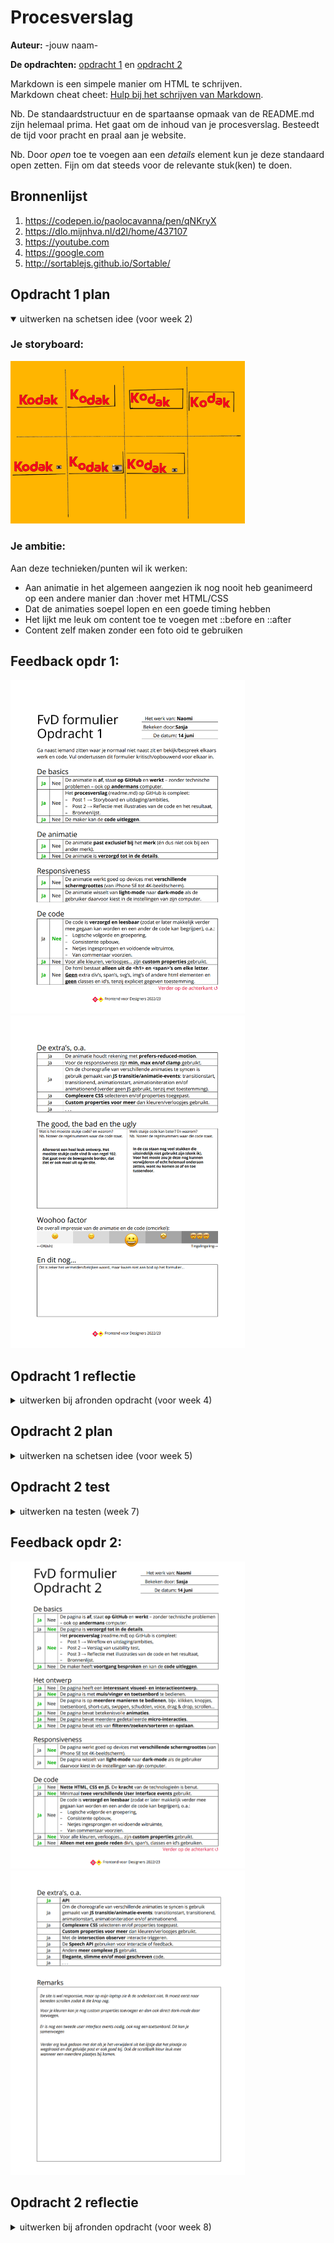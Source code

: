 # Procesverslag
**Auteur:** -jouw naam-

**De opdrachten:** [opdracht 1](opdracht1/index.html) en [opdracht 2](opdracht2/index.html)


Markdown is een simpele manier om HTML te schrijven.  
Markdown cheat cheet: [Hulp bij het schrijven van Markdown](https://github.com/adam-p/markdown-here/wiki/Markdown-Cheatsheet).

Nb. De standaardstructuur en de spartaanse opmaak van de README.md zijn helemaal prima. Het gaat om de inhoud van je procesverslag. Besteedt de tijd voor pracht en praal aan je website.

Nb. Door *open* toe te voegen aan een *details* element kun je deze standaard open zetten. Fijn om dat steeds voor de relevante stuk(ken) te doen.


## Bronnenlijst
  1. https://codepen.io/paolocavanna/pen/qNKryX
  2. https://dlo.mijnhva.nl/d2l/home/437107
  3. https://youtube.com
  4. https://google.com
  5. http://sortablejs.github.io/Sortable/


## Opdracht 1 plan

<details open>
  <summary>uitwerken na schetsen idee (voor week 2)</summary>


  ### Je storyboard:
  <img src="readme-images/storyboardkodak.jpg" width="375px" alt="storyboard voor opdracht 1">


  ### Je ambitie: 
  Aan deze technieken/punten wil ik werken:
  - Aan animatie in het algemeen aangezien ik nog nooit heb geanimeerd op een andere manier dan :hover met HTML/CSS
  - Dat de animaties soepel lopen en een goede timing hebben
  - Het lijkt me leuk om content toe te voegen met ::before en ::after
  - Content zelf maken zonder een foto oid te gebruiken
 
</details>
 
 ## Feedback opdr 1:

<img src="readme-images/feedback1.png" width="375px" alt="feedback">
<img src="readme-images/feedback2.png" width="375px" alt="feedback">

## Opdracht 1 reflectie

<details>
  <summary>uitwerken bij afronden opdracht (voor week 4)</summary>


  ### Je uitkomst - karakteristiek screenshot(s):
  <img src="readme-images/screenshotanimatie1.png" width="375px" alt="uitomst opdracht 1">

   <img src="readme-images/screenshotanimatie2.png" width="375px" alt="uitomst opdracht 1">


  ### Dit ging goed/Heb ik geleerd: 
  Korte omschrijving met plaatje(s)

  Het maken van de animaties met de keyframes vond ik wel leuk, dit is uiteindelijk ook wel goed gegaan. Ook ben ik blij met de camera die ik heb gemaakt.
  <img src="readme-images/screenshtcamera1.png" width="375px" alt="top">
  <img src="readme-images/screenshotcodeopdr1.png" width="375px" alt="top">


  ### Dit was lastig/Is niet gelukt:
  Het is (voor mij) erg moeilijk om een animatie te maken met een visueel element wat niet het woordmerk is zonder 'div'. De camera kon ik helaas niet maken zonder een div te gebruiken. Ook vond ik het in het algeheel erg lastig maar ben toch wel blij met het eindresultaat.
</details>


## Opdracht 2 plan

<details>
  <summary>uitwerken na schetsen idee (voor week 5)</summary>


  ### Je ontwerp:
  <img src="readme-images/mijnontwerpopdr2.png" width="375px" alt="ontwerp opdracht 2">


  ### Je ambitie: 
  Aan deze technieken/punten wil ik werken:
  - Ik zou graag willen leren om een interactieve en reactieve site te maken met html/css/javascript
  - Ik moet ook een beetje aan mijn javascript skills werken
  - Het lijkt mij erg leuk om een API te gebruiken
</details>


## Opdracht 2 test

<details>
  <summary>uitwerken na testen (week 7)</summary>

  Neem minimaal 5 bevindingen op:



  ### Bevinding 1:
  De grid van mijn site is nog niet helemaal goed, er is geen spacing tussen de foto's en hierdoor lijkt het geheel rommelig.

  #### oplossing:
  De waardes in mijn grid aangepast


  ### Bevinding 2:
  De foto's kon ik naar een favorietenlijstje schuiven, je kan alleen 100x dezelfde foto aan je favorieten toevoegen en ze er ook weer terugslepen naar de andere  foto's. 

  #### oplossing:
  Ik heb de code uit de library 'Sortable JS' aangepast en daarna werkte het naar behoren.


  ### Bevinding 3:
  De foto's kunnen niet uit het lijstje verwijderd worden. 

  #### oplossing:
  Door een onclick event op de images te zetten kan je nu de foto's van de pagina en uit je favorietenlijstje verwijderen.

  ### Bevinding 4:
  De styling is niet mooi en het lettertype is ook niet aantrekkelijk.

  #### oplossing:
  Ik ben een tijd aan de slag gegaan met css waarvan ik vind dat dit opgelost is.


  ### Bevinding 5:
  Er zit nog geen dark mode in de site

  #### oplossing:
  Deze heb ik toegevoegd met css

</details>

## Feedback opdr 2:
<img src="readme-images/feedback3.png" width="375px" alt="feedback">
<img src="readme-images/feedback4.png" width="375px" alt="feedback">

## Opdracht 2 reflectie

<details>
  <summary>uitwerken bij afronden opdracht (voor week 8)</summary>

  ### Je uitkomst - karakteristiek screenshot(s):
  <img src="readme-images/screenshotopdr2.2.png" width="375px" alt="uitkomst opdracht 2">


  ### Dit ging goed/Heb ik geleerd: 

  Ik heb uiteindelijk toch een dropdown gemaakt waarin de favorieten tevoorschijn komen, ik dacht dat dit te moeilijk was maar het is me toch gelukt. Ook ben ik trots op de javascript die ik heb geschreven terwijl ik eigenlijk helemaal ervaring heb met js.
  <img src="readme-images/screenshotopdr2.1.png" width="375px" alt="top">
  <img src="readme-images/screenshotopdr2.png" width="375px" alt="top">


  ### Dit was lastig/Is niet gelukt:
  Er zijn helaas wel een aantal dingen die me in de tijd niet gelukt zijn om nog toe te voegen aan de site, zoals extra microinteracties en animaties. Hier ben ik helaas niet aan toegekomen.
</details>